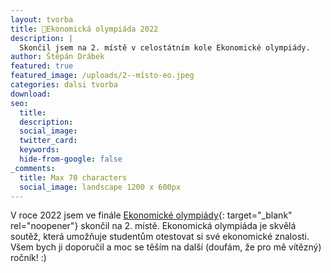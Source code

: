 ```yaml
---
layout: tvorba
title: 🥈Ekonomická olympiáda 2022
description: |
  Skončil jsem na 2. místě v celostátním kole Ekonomické olympiády.
author: Štěpán Drábek
featured: true
featured_image: /uploads/2--místo-eo.jpeg
categories: dalsi tvorba
download:
seo:
  title:
  description:
  social_image:
  twitter_card:
  keywords:
  hide-from-google: false
_comments:
  title: Max 70 characters
  social_image: landscape 1200 x 600px
---
```


V roce 2022 jsem ve fin&aacute;le&nbsp;[Ekonomické olympi&aacute;dy](https://ekonomickaolympiada.cz/eo-pro-zs/o-soutezi/){: target="_blank" rel="noopener"}&nbsp;skončil na 2. m&iacute;stě. Ekonomick&aacute; olympi&aacute;da je skvěl&aacute; soutěž, kter&aacute; umožňuje studentům otestovat si své ekonomické znalosti. Všem bych ji doporučil a moc se těš&iacute;m na dalš&iacute; (douf&aacute;m, že pro mě v&iacute;tězn&yacute;) ročn&iacute;k\! :)
